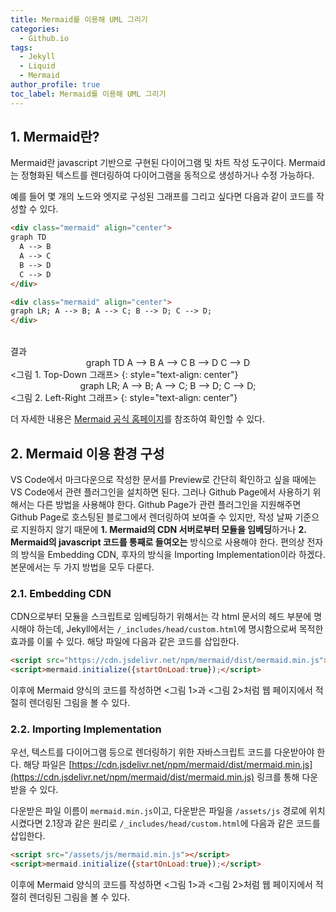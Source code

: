 ```yaml
---
title: Mermaid를 이용해 UML 그리기
categories:
  - Github.io
tags:
  - Jekyll
  - Liquid
  - Mermaid
author_profile: true
toc_label: Mermaid를 이용해 UML 그리기
---
```

## 1. Mermaid란?
Mermaid란 javascript 기반으로 구현된 다이어그램 및 차트 작성 도구이다.
Mermaid는 정형화된 텍스트를 렌더링하여 다이어그램을 동적으로 생성하거나 수정 가능하다.

예를 들어 몇 개의 노드와 엣지로 구성된 그래프를 그리고 싶다면 다음과 같이 코드를 작성할 수 있다.
```markdown
<div class="mermaid" align="center">
graph TD
  A --> B
  A --> C
  B --> D
  C --> D
</div>

<div class="mermaid" align="center">
graph LR; A --> B; A --> C; B --> D; C --> D;
</div>
```
<br>
결과
<div class="mermaid" align="center">
graph TD
  A --> B
  A --> C
  B --> D
  C --> D
</div>
<그림 1. Top-Down 그래프>
{: style="text-align: center"}

<div class="mermaid" align="center">
graph LR; A --> B; A --> C; B --> D; C --> D;
</div>
<그림 2. Left-Right 그래프>
{: style="text-align: center"}


더 자세한 내용은 [Mermaid 공식 홈페이지](https://mermaid-js.github.io/mermaid/#/)를 참조하여 확인할 수 있다.

## 2. Mermaid 이용 환경 구성
VS Code에서 마크다운으로 작성한 문서를 Preview로 간단히 확인하고 싶을 때에는 VS Code에서 관련 플러그인을 설치하면 된다. 그러나 Github Page에서 사용하기 위해서는 다른 방법을 사용해야 한다.
Github Page가 관련 플러그인을 지원해주면 Github Page로 호스팅된 블로그에서 렌더링하여 보여줄 수 있지만, 작성 날짜 기준으로 지원하지 않기 때문에 **1. Mermaid의 CDN 서버로부터 모듈을 임베딩**하거나 **2. Mermaid의 javascript 코드를 통째로 들여오는** 방식으로 사용해야 한다. 편의상 전자의 방식을 Embedding CDN, 후자의 방식을 Importing Implementation이라 하겠다. 본문에서는 두 가지 방법을 모두 다룬다.

### 2.1. Embedding CDN
CDN으로부터 모듈을 스크립트로 임베딩하기 위해서는 각 html 문서의 헤드 부분에 명시해야 하는데, Jekyll에서는 `/_includes/head/custom.html`에 명시함으로써 목적한 효과를 이룰 수 있다. 해당 파일에 다음과 같은 코드를 삽입한다.
```html
<script src="https://cdn.jsdelivr.net/npm/mermaid/dist/mermaid.min.js"></script>
<script>mermaid.initialize({startOnLoad:true});</script>
```

이후에 Mermaid 양식의 코드를 작성하면 <그림 1>과 <그림 2>처럼 웹 페이지에서 적절히 렌더링된 그림을 볼 수 있다.

### 2.2. Importing Implementation
우선, 텍스트를 다이어그램 등으로 렌더링하기 위한 자바스크립트 코드를 다운받아야 한다. 해당 파일은 [https://cdn.jsdelivr.net/npm/mermaid/dist/mermaid.min.js](https://cdn.jsdelivr.net/npm/mermaid/dist/mermaid.min.js) 링크를 통해 다운받을 수 있다.

다운받은 파일 이름이 `mermaid.min.js`이고, 다운받은 파일을 `/assets/js` 경로에 위치시켰다면 2.1장과 같은 원리로 `/_includes/head/custom.html`에 다음과 같은 코드를 삽입한다.

```html
<script src="/assets/js/mermaid.min.js"></script>
<script>mermaid.initialize({startOnLoad:true});</script>
```

이후에 Mermaid 양식의 코드를 작성하면 <그림 1>과 <그림 2>처럼 웹 페이지에서 적절히 렌더링된 그림을 볼 수 있다.